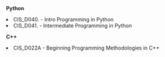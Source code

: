 **Python**
    <li>CIS_D040. - Intro Programming in Python</li>
    <li>CIS_D041. - Intermediate Programming in Python</li>

**C++**
    <li>CIS_D022A - Beginning Programming Methodologies in C++</li>
